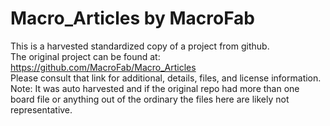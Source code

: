 
# Macro_Articles by MacroFab  
This is a harvested standardized copy of a project from github.  
The original project can be found at:  
https://github.com/MacroFab/Macro_Articles  
Please consult that link for additional, details, files, and license information.  
Note: It was auto harvested and if the original repo had more than one board file or anything out of the ordinary the files here are likely not representative.  
    